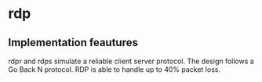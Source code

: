 # rdp


## Implementation feautures

rdpr and rdps simulate a reliable client server protocol. The design follows
a Go Back N protocol. RDP is able to handle up to 40% packet loss.

